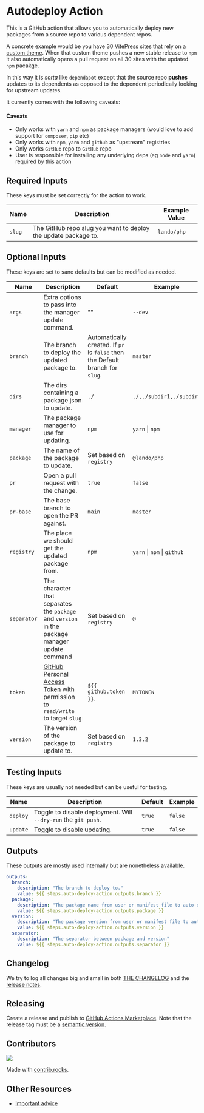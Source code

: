 # Autodeploy Action

This is a GitHub action that allows you to automatically deploy new packages from a source repo to various dependent repos.

A concrete example would be you have 30 [VitePress](https://vitepress.dev/) sites that rely on a [custom theme](https://vitepress-theme-default-plus.lando.dev/). When that custom theme pushes a new stable release to `npm` it also automatically opens a pull request on all 30 sites with the updated `npm` pacakge.

In this way it is _sorta_ like `dependapot` except that the source repo **pushes** updates to its dependents as opposed to the dependent periodically looking for upstream updates.

It currently comes with the following caveats:

#### Caveats

* Only works with `yarn` and `npm` as package managers (would love to add support for `composer`, `pip` etc)
* Only works with `npm`, `yarn` and `github` as "upstream" registries
* Only works `GitHub` repo to `GitHub` repo
* User is responsible for installing any underlying deps (eg `node` and `yarn`) required by this action

## Required Inputs

These keys must be set correctly for the action to work.

| Name | Description | Example Value |
|---|---|---|
| `slug` | The GitHub repo slug you want to deploy the update package to.  | `lando/php` |

## Optional Inputs

These keys are set to sane defaults but can be modified as needed.

| Name | Description | Default | Example |
|---|---|---|---|
| `args` | Extra options to pass into the manager update command. | "" | `--dev` |
| `branch` | The branch to deploy the updated package to. | Automatically created. If `pr` is `false` then the Default branch for `slug`. | `master` |
| `dirs` | The dirs containing a package.json to update. | `./` | `./,./subdir1,./subdir2` |
| `manager` | The package manager to use for updating. | `npm` | `yarn` \| `npm` |
| `package` | The name of the package to update. | Set based on `registry` | `@lando/php` |
| `pr` | Open a pull request with the change. | `true` | `false` |
| `pr-base` | The base branch to open the PR against. | `main` | `master` |
| `registry` | The place we should get the updated package from. | `npm` | `yarn` \| `npm` \| `github` |
| `separator` | The character that separates the `package` and `version` in the package manager update command  | Set based on `registry` | `@` |
| `token` | [GitHub Personal Access Token](https://docs.github.com/en/authentication/keeping-your-account-and-data-secure/creating-a-personal-access-token) with permission to `read/write` to target `slug` | `${{ github.token }}`. | `MYTOKEN` |
| `version` | The version of the package to update to. | Set based on `registry` | `1.3.2` |

## Testing Inputs

These keys are usually not needed but can be useful for testing.

| Name | Description | Default | Example |
|---|---|---|---|
| `deploy` | Toggle to disable deployment. Will `--dry-run` the `git push`. | `true` | `false` |
| `update` | Toggle to disable updating. | `true` | `false` |

## Outputs

These outputs are mostly used internally but are nonetheless available.

```yaml
outputs:
  branch:
    description: "The branch to deploy to."
    value: ${{ steps.auto-deploy-action.outputs.branch }}
  package:
    description: "The package name from user or manifest file to auto deploy."
    value: ${{ steps.auto-deploy-action.outputs.package }}
  version:
    description: "The package version from user or manifest file to auto deploy."
    value: ${{ steps.auto-deploy-action.outputs.version }}
  separator:
    description: "The separator between package and version"
    value: ${{ steps.auto-deploy-action.outputs.separator }}
```

## Changelog

We try to log all changes big and small in both [THE CHANGELOG](https://github.com/lando/auto-deploy-action/blob/main/CHANGELOG.md) and the [release notes](https://github.com/lando/auto-deploy-action/releases).

## Releasing

Create a release and publish to [GitHub Actions Marketplace](https://docs.github.com/en/enterprise-cloud@latest/actions/creating-actions/publishing-actions-in-github-marketplace). Note that the release tag must be a [semantic version](https://semver.org/).

## Contributors

<a href="https://github.com/lando/auto-deploy-action/graphs/contributors">
  <img src="https://contrib.rocks/image?repo=lando/auto-deploy-action" />
</a>

Made with [contrib.rocks](https://contrib.rocks).

## Other Resources

* [Important advice](https://www.youtube.com/watch?v=WA4iX5D9Z64)

